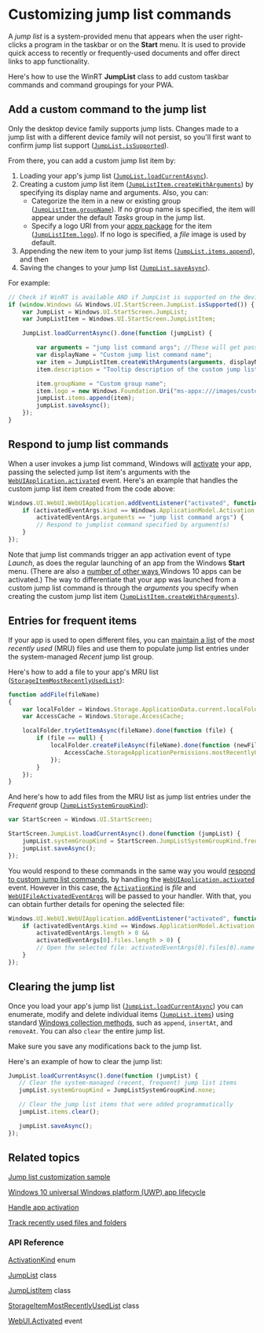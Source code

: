 # Customizing jump list commands

A *jump list* is a system-provided menu that appears when the user right-clicks a program in the taskbar or on the **Start** menu. It is used to provide quick access to recently or frequently-used documents and offer direct links to app functionality.

Here's how to use the WinRT **JumpList** class to add custom taskbar commands and command groupings for your PWA.

## Add a custom command to the jump list

Only the desktop device family supports jump lists. Changes made to a jump list with a different device family will not persist, so you'll first want to confirm jump list support ([`JumpList.isSupported`](https://docs.microsoft.com/en-us/uwp/api/windows.ui.startscreen.jumplist.issupported#Windows_UI_StartScreen_JumpList_IsSupported)).

From there, you can add a custom jump list item by:

1. Loading your app's jump list ([`JumpList.loadCurrentAsync`](https://docs.microsoft.com/en-us/uwp/api/windows.ui.startscreen.jumplist.loadcurrentasync#Windows_UI_StartScreen_JumpList_LoadCurrentAsync)).
2. Creating a custom jump list item ([`JumpListItem.createWithArguments`](https://docs.microsoft.com/en-us/uwp/api/windows.ui.startscreen.jumplistitem.createwitharguments#Windows_UI_StartScreen_JumpListItem_CreateWithArguments_System_String_System_String_)) by specifying its display name and arguments. Also, you can:
    - Categorize the item in a new or existing group ([`JumpListItem.groupName`](https://docs.microsoft.com/en-us/uwp/api/windows.ui.startscreen.jumplistitem.groupname)). If no group name is specified, the item will appear under the default *Tasks* group in the jump list.
    - Specify a logo URI from your [appx package](https://docs.microsoft.com/microsoft-edge/progressive-web-apps/get-started#enhance-your-web-app-into-a-pwa) for the item ([`JumpListItem.logo`](https://docs.microsoft.com/en-us/uwp/api/windows.ui.startscreen.jumplistitem.logo)). If no logo is specified, a *file* image is used by default.
3. Appending the new item to your jump list items ([`JumpList.items.append`](https://docs.microsoft.com/en-us/uwp/api/windows.ui.startscreen.jumplist.items)), and then
4. Saving the changes to your jump list ([`JumpList.saveAsync`](https://docs.microsoft.com/en-us/uwp/api/windows.ui.startscreen.jumplist.saveasync)).

For example:

```JavaScript
// Check if WinRT is available AND if JumpList is supported on the device
if (window.Windows && Windows.UI.StartScreen.JumpList.isSupported()) {
    var JumpList = Windows.UI.StartScreen.JumpList;
    var JumpListItem = Windows.UI.StartScreen.JumpListItem;

    JumpList.loadCurrentAsync().done(function (jumpList) {

        var arguments = "jump list command args"; //These will get passed to your app upon activation
        var displayName = "Custom jump list command name";
        var item = JumpListItem.createWithArguments(arguments, displayName);
        item.description = "Tooltip description of the custom jump list item";

        item.groupName = "Custom group name";
        item.logo = new Windows.Foundation.Uri("ms-appx:///images/custom-jumplist-command.png");
        jumpList.items.append(item);
        jumpList.saveAsync();
    });
}
```

## Respond to jump list commands

When a user invokes a jump list command, Windows will [activate](https://docs.microsoft.com/en-us/windows/uwp/launch-resume/activate-an-app
) your app, passing the selected jump list item's arguments with the [`WebUIApplication.activated`](https://docs.microsoft.com/en-us/uwp/api/windows.ui.webui.webuiapplication.activated) event. Here's an example that handles the custom jump list item created from the code above:

```JavaScript
Windows.UI.WebUI.WebUIApplication.addEventListener("activated", function (activatedEventArgs) {
    if (activatedEventArgs.kind == Windows.ApplicationModel.Activation.ActivationKind.launch &&
        activatedEventArgs.arguments == "jump list command args") {
        // Respond to jumplist command specified by argument(s)
    }
});
```

Note that jump list commands trigger an app activation event of type *Launch*, as does the regular launching of an app from the Windows **Start** menu. (There are also a [number of other ways ](https://docs.microsoft.com/en-us/uwp/api/windows.applicationmodel.activation.activationkind
) Windows 10 apps can be activated.) The way to differentiate that your app was launched from a custom jump list command is through the  *arguments* you specify when creating the custom jump list item ([`JumpListItem.createWithArguments`](https://docs.microsoft.com/en-us/uwp/api/windows.ui.startscreen.jumplistitem.createwitharguments#Windows_UI_StartScreen_JumpListItem_CreateWithArguments_System_String_System_String_)).

## Entries for frequent items

If your app is used to open different files, you can [maintain a list](https://docs.microsoft.com/en-us/windows/uwp/files/how-to-track-recently-used-files-and-folders) of the *most recently used* (MRU) files and use them to populate jump list entries under the system-managed *Recent* jump list group.

Here's how to add a file to your app's MRU list ([`StorageItemMostRecentlyUsedList`](https://docs.microsoft.com/en-us/uwp/api/windows.storage.accesscache.storageitemmostrecentlyusedlist)):

```JavaScript
function addFile(fileName)
{
    var localFolder = Windows.Storage.ApplicationData.current.localFolder;
    var AccessCache = Windows.Storage.AccessCache;

    localFolder.tryGetItemAsync(fileName).done(function (file) {
        if (file == null) {
            localFolder.createFileAsync(fileName).done(function (newFile) {
                AccessCache.StorageApplicationPermissions.mostRecentlyUsedList.add(newFile, "", AccessCache.RecentStorageItemVisibility.appAndSystem);
            });
        }
    });
}
```

And here's how to add files from the MRU list as jump list entries under the *Frequent* group ([`JumpListSystemGroupKind`](https://docs.microsoft.com/en-us/uwp/api/windows.ui.startscreen.jumplistsystemgroupkind)):

```JavaScript
var StartScreen = Windows.UI.StartScreen;

StartScreen.JumpList.loadCurrentAsync().done(function (jumpList) {
    jumpList.systemGroupKind = StartScreen.JumpListSystemGroupKind.frequent;
    jumpList.saveAsync();
});
```

You would respond to these commands in the same way you would [respond to custom jump list commands](#respond-to-jump-list-commands), by handling the [`WebUIApplication.activated`](https://docs.microsoft.com/en-us/uwp/api/windows.ui.webui.webuiapplication.activated) event. However in this case, the [`ActivationKind`](https://docs.microsoft.com/en-us/uwp/api/windows.applicationmodel.activation.activationkind) is *file* and [`WebUIFileActivatedEventArgs`](https://docs.microsoft.com/en-us/uwp/api/windows.ui.webui.webuifileactivatedeventargs) will be passed to your handler. With that, you can obtain further details for opening the selected file:

```JavaScript
Windows.UI.WebUI.WebUIApplication.addEventListener("activated", function (activatedEventArgs) {
    if (activatedEventArgs.kind == Windows.ApplicationModel.Activation.ActivationKind.file &&
        activatedEventArgs.length > 0 &&
        activatedEventArgs[0].files.length > 0) {
        // Open the selected file: activatedEventArgs[0].files[0].name
    }
});
```

## Clearing the jump list

Once you load your app's jump list ([`JumpList.loadCurrentAsync`](https://docs.microsoft.com/en-us/uwp/api/windows.ui.startscreen.jumplist.loadcurrentasync#Windows_UI_StartScreen_JumpList_LoadCurrentAsync))
 you can enumerate, modify and delete individual items ([`JumpList.items`](https://docs.microsoft.com/en-us/uwp/api/windows.ui.startscreen.jumplist.items)) using standard [Windows collection methods](https://docs.microsoft.com/en-us/uwp/api/windows.foundation.collections.ivector_t_#methods-), such as `append`, `insertAt`, and `removeAt`. You can also `clear` the entire jump list.

 Make sure you save any modifications back to the jump list.

 Here's an example of how to clear the jump list:

 ```JavaScript
JumpList.loadCurrentAsync().done(function (jumpList) {
    // Clear the system-managed (recent, frequent) jump list items 
    jumpList.systemGroupKind = JumpListSystemGroupKind.none;

    // Clear the jump list items that were added programmatically
    jumpList.items.clear();

    jumpList.saveAsync();
});
 ```

## Related topics

[Jump list customization sample](https://github.com/Microsoft/Windows-universal-samples/tree/master/Samples/JumpList)

[Windows 10 universal Windows platform (UWP) app lifecycle](
https://docs.microsoft.com/en-us/windows/uwp/launch-resume/app-lifecycle)

[Handle app activation](
https://docs.microsoft.com/en-us/windows/uwp/launch-resume/activate-an-app)

[Track recently used files and folders](https://docs.microsoft.com/en-us/windows/uwp/files/how-to-track-recently-used-files-and-folders)


### API Reference

[ActivationKind](https://docs.microsoft.com/en-us/uwp/api/windows.applicationmodel.activation.activationkind) enum

[JumpList](
https://docs.microsoft.com/en-us/uwp/api/windows.ui.startscreen.jumplist) class

[JumpListItem](https://docs.microsoft.com/en-us/uwp/api/Windows.UI.StartScreen.JumpListItem) class

[StorageItemMostRecentlyUsedList](https://docs.microsoft.com/en-us/uwp/api/windows.storage.accesscache.storageitemmostrecentlyusedlist) class

[WebUI.Activated](
https://docs.microsoft.com/en-us/uwp/api/windows.ui.webui.webuiapplication.activated) event